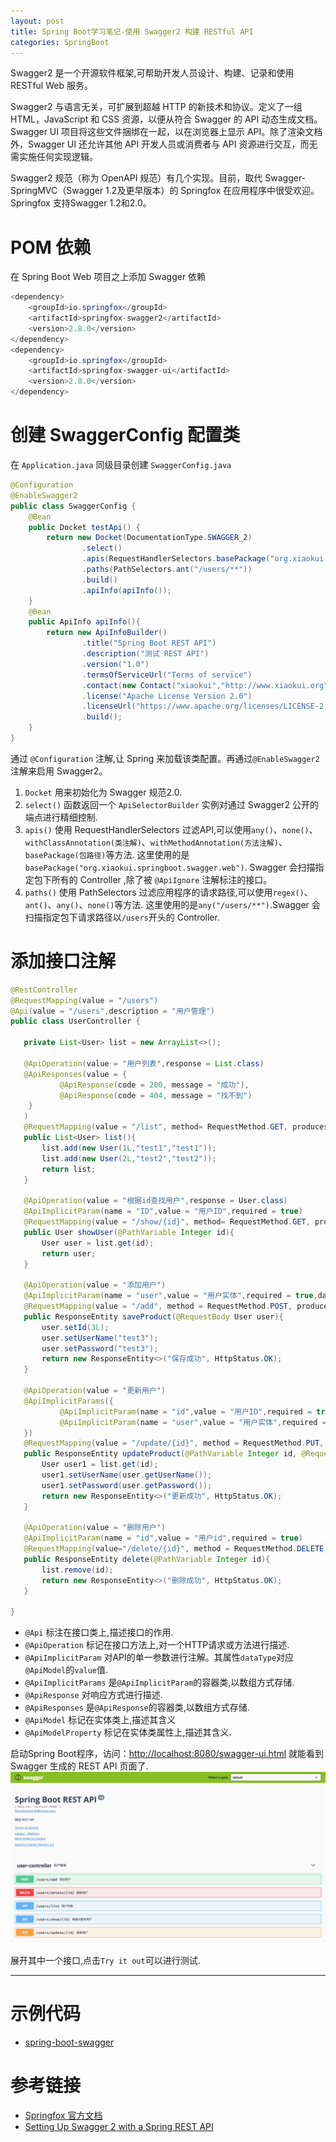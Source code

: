 ```yaml
---
layout: post
title: Spring Boot学习笔记-使用 Swagger2 构建 RESTful API
categories: SpringBoot
---
```


Swagger2 是一个开源软件框架,可帮助开发人员设计、构建、记录和使用 RESTful Web 服务。

Swagger2 与语言无关，可扩展到超越 HTTP 的新技术和协议。定义了一组 HTML，JavaScript 和 CSS 资源，以便从符合 Swagger 的 API 动态生成文档。Swagger UI 项目将这些文件捆绑在一起，以在浏览器上显示 API。除了渲染文档外，Swagger UI 还允许其他 API 开发人员或消费者与 API 资源进行交互，而无需实施任何实现逻辑。

Swagger2 规范（称为 OpenAPI 规范）有几个实现。目前，取代 Swagger-SpringMVC（Swagger 1.2及更早版本）的 Springfox 在应用程序中很受欢迎。Springfox 支持Swagger 1.2和2.0。

# POM 依赖

在 Spring Boot Web 项目之上添加 Swagger 依赖

```java
<dependency>
    <groupId>io.springfox</groupId>
    <artifactId>springfox-swagger2</artifactId>
    <version>2.8.0</version>
</dependency>
<dependency>
    <groupId>io.springfox</groupId>
    <artifactId>springfox-swagger-ui</artifactId>
    <version>2.8.0</version>
</dependency>
```

# 创建 SwaggerConfig 配置类

在 `Application.java` 同级目录创建 `SwaggerConfig.java`

```java
@Configuration
@EnableSwagger2
public class SwaggerConfig {
    @Bean
    public Docket testApi() {
        return new Docket(DocumentationType.SWAGGER_2)
                .select()
                .apis(RequestHandlerSelectors.basePackage("org.xiaokui.springboot.swagger.web"))
                .paths(PathSelectors.ant("/users/**"))
                .build()
                .apiInfo(apiInfo());
    }
    @Bean
    public ApiInfo apiInfo(){
        return new ApiInfoBuilder()
                .title("Spring Boot REST API")
                .description("测试 REST API")
                .version("1.0")
                .termsOfServiceUrl("Terms of service")
                .contact(new Contact("xiaokui","http://www.xiaokui.org","xiaokui.cui@gmail.com"))
                .license("Apache License Version 2.0")
                .licenseUrl("https://www.apache.org/licenses/LICENSE-2.0")
                .build();
    }
}
```

通过 `@Configuration` 注解,让 Spring 来加载该类配置。再通过`@EnableSwagger2`注解来启用 Swagger2。

1. `Docket` 用来初始化为 Swagger 规范2.0.
2. `select()` 函数返回一个 `ApiSelectorBuilder` 实例对通过 Swagger2 公开的端点进行精细控制.
3. `apis()` 使用 RequestHandlerSelectors 过滤API,可以使用`any()`、`none()`、`withClassAnnotation(类注解)`、`withMethodAnnotation(方法注解)`、`basePackage(包路径)`等方法. 这里使用的是 `basePackage("org.xiaokui.springboot.swagger.web")`. Swagger 会扫描指定包下所有的 Controller ,除了被 `@ApiIgnore` 注解标注的接口。
4. `paths()` 使用 PathSelectors 过滤应用程序的请求路径,可以使用`regex()`、`ant()`、`any()`、`none()`等方法. 这里使用的是`any("/users/**")`.Swagger 会扫描指定包下请求路径以`/users`开头的 Controller.

# 添加接口注解

```java
@RestController
@RequestMapping(value = "/users")
@Api(value = "/users",description = "用户管理")
public class UserController {

   private List<User> list = new ArrayList<>();

   @ApiOperation(value = "用户列表",response = List.class)
   @ApiResponses(value = {
           @ApiResponse(code = 200, message = "成功"),
           @ApiResponse(code = 404, message = "找不到")
    }
   )
   @RequestMapping(value = "/list", method= RequestMethod.GET, produces = "application/json")
   public List<User> list(){
       list.add(new User(1L,"test1","test1"));
       list.add(new User(2L,"test2","test2"));
       return list;
   }

   @ApiOperation(value = "根据id查找用户",response = User.class)
   @ApiImplicitParam(name = "ID",value = "用户ID",required = true)
   @RequestMapping(value = "/show/{id}", method= RequestMethod.GET, produces = "application/json")
   public User showUser(@PathVariable Integer id){
       User user = list.get(id);
       return user;
   }

   @ApiOperation(value = "添加用户")
   @ApiImplicitParam(name = "user",value = "用户实体",required = true,dataType = "user")
   @RequestMapping(value = "/add", method = RequestMethod.POST, produces = "application/json")
   public ResponseEntity saveProduct(@RequestBody User user){
       user.setId(3L);
       user.setUserName("test3");
       user.setPassword("test3");
       return new ResponseEntity<>("保存成功", HttpStatus.OK);
   }

   @ApiOperation(value = "更新用户")
   @ApiImplicitParams({
           @ApiImplicitParam(name = "id",value = "用户ID",required = true),
           @ApiImplicitParam(name = "user",value = "用户实体",required = true,dataType = "user")
   })
   @RequestMapping(value = "/update/{id}", method = RequestMethod.PUT, produces = "application/json")
   public ResponseEntity updateProduct(@PathVariable Integer id, @RequestBody User user){
       User user1 = list.get(id);
       user1.setUserName(user.getUserName());
       user1.setPassword(user.getPassword());
       return new ResponseEntity<>("更新成功", HttpStatus.OK);
   }

   @ApiOperation(value = "删除用户")
   @ApiImplicitParam(name = "id",value = "用户id",required = true)
   @RequestMapping(value="/delete/{id}", method = RequestMethod.DELETE, produces = "application/json")
   public ResponseEntity delete(@PathVariable Integer id){
       list.remove(id);
       return new ResponseEntity<>("删除成功", HttpStatus.OK);
   }

}
```

- `@Api` 标注在接口类上,描述接口的作用.
- `@ApiOperation` 标记在接口方法上,对一个HTTP请求或方法进行描述.
- `@ApiImplicitParam` 对API的单一参数进行注解。其属性`dataType`对应`@ApiModel`的`value`值.
- `@ApiImplicitParams` 是`@ApiImplicitParam`的容器类,以数组方式存储.
- `@ApiResponse` 对响应方式进行描述.
- `@ApiResponses` 是`@ApiResponse`的容器类,以数组方式存储.
- `@ApiModel` 标记在实体类上,描述其含义
- `@ApiModelProperty` 标记在实体类属性上,描述其含义.

启动Spring Boot程序，访问：<http://localhost:8080/swagger-ui.html> 就能看到 Swagger 生成的 REST API 页面了. ![](https://raw.githubusercontent.com/xiaokuicui/xiaokuicui.github.io/master/assets/images/swagger.jpg)

展开其中一个接口,点击`Try it out`可以进行测试.

--------------------------------------------------------------------------------

# 示例代码

- [spring-boot-swagger](https://github.com/xiaokuicui/spring-boot-cloud-learning-examples/tree/master/spring-boot-swagger)

# 参考链接

- [Springfox 官方文档](https://springfox.github.io/springfox/docs/current/)
- [Setting Up Swagger 2 with a Spring REST API](http://www.baeldung.com/swagger-2-documentation-for-spring-rest-api)
